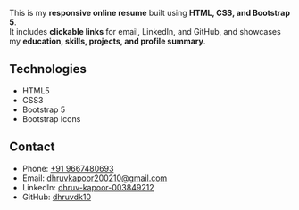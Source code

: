 This is my **responsive online resume** built using **HTML, CSS, and Bootstrap 5**.  
It includes **clickable links** for email, LinkedIn, and GitHub, and showcases my **education, skills, projects, and profile summary**.

## Technologies
- HTML5
- CSS3
- Bootstrap 5
- Bootstrap Icons

## Contact
- Phone: [+91 9667480693](tel:+919667480693)
- Email: [dhruvkapoor200210@gmail.com](mailto:dhruvkapoor200210@gmail.com)
- LinkedIn: [dhruv-kapoor-003849212](https://www.linkedin.com/in/dhruv-kapoor-003849212)
- GitHub: [dhruvdk10](https://github.com/dhruvdk10)
